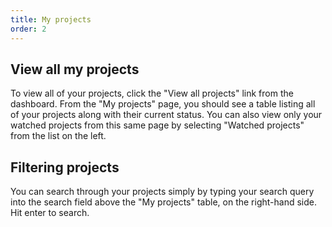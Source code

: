 ```yaml
---
title: My projects
order: 2
---
```


## View all my projects

To view all of your projects, click the "View all projects" link from the dashboard. From the "My projects" page, you should see a table listing all of your projects along with their current status. You can also view only your watched projects from this same page by selecting "Watched projects" from the list on the left.

## Filtering projects

You can search through your projects simply by typing your search query into the search field above the "My projects" table, on the right-hand side. Hit enter to search.